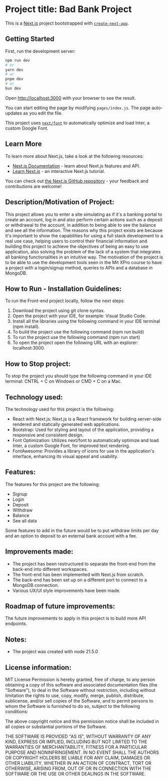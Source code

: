 # Project title: Bad Bank Project

This is a [Next.js](https://nextjs.org/) project bootstrapped with [`create-next-app`](https://github.com/vercel/next.js/tree/canary/packages/create-next-app).

## Getting Started

First, run the development server:

```bash
npm run dev
# or
yarn dev
# or
pnpm dev
# or
bun dev
```

Open [http://localhost:3000](http://localhost:3000) with your browser to see the result.

You can start editing the page by modifying `pages/index.js`. The page auto-updates as you edit the file.

This project uses [`next/font`](https://nextjs.org/docs/basic-features/font-optimization) to automatically optimize and load Inter, a custom Google Font.

## Learn More

To learn more about Next.js, take a look at the following resources:

- [Next.js Documentation](https://nextjs.org/docs) - learn about Next.js features and API.
- [Learn Next.js](https://nextjs.org/learn) - an interactive Next.js tutorial.

You can check out [the Next.js GitHub repository](https://github.com/vercel/next.js/) - your feedback and contributions are welcome!

## Description/Motivation of Project:
This project allows you to enter a site simulating as if it's a banking portal to create an account, log in and also perform certain actions such as a deposit or withdrawal to the account, in addition to being able to see the balance and see all the information.
The reasons why this project exists are because it's important to show the capabilities for using a full stack development to a real use case, helping users to control their financial information and building this project to achieve the objectives of being an easy to use application, also solving the problem of the lack of a system that integrates all banking functionalities in an intuitive way.
The motivation of the project is to be able to use the development tools seen in the Mit XPro course to have a project with a login/signup method, queries to APIs and a database in MongoDB.

## How to Run - Installation Guidelines:
To run the Front-end project locally, follow the next steps:
1. Download the project using git clone syntax.
2. Open the project with your IDE, for example: Visual Studio Code.
3. Install all the libraries using the following command in your IDE terminal (npm install).
4. To build the project use the following command (npm run build)
4. To run the project use the following command (npm run start)
5. To open the project open the following URL with an explorer: localhost:3000.

## How to Stop project:
To stop the project you should type the following command in your IDE terminal: CNTRL + C on Windows or CMD + C on a Mac.

## Technology used:
The technology used for this project is the following:
- React with Next.js: Next.js is a React framework for building server-side rendered and statically generated web applications.
- Bootstrap: Used for styling and layout of the application, providing a responsive and consistent design.
- Font Optimization: Utilizes next/font to automatically optimize and load Inter, a custom Google Font, for improved text rendering.
- FontAwesome: Provides a library of icons for use in the application's interface, enhancing its visual appeal and usability.

## Features:
The features for this project are the following:
- Signup
- Login
- Deposit
- Withdraw
- Balance
- See all data

Some features to add in the future would be to put withdraw limits per day and an option to deposit to an external bank account with a fee.

## Improvements made:
- The project has been restructured to separate the front-end from the back-end into different workspaces.
- The front-end has been implemented with Next.js from scratch.
- The back-end has been set up on a different port to connect to a MongoDB connection.
- Various UX/UI style improvements have been made.

## Roadmap of future improvements:
The future improvements to apply in this project is to build more API endpoints.

## Notes:
- The project was created with node 21.5.0

## License information:
MIT License
Permission is hereby granted, free of charge, to any person obtaining a copy of this software and associated documentation files (the "Software"), to deal in the Software without restriction, including without limitation the rights to use, copy, modify, merge, publish, distribute, sublicense, and/or sell copies of the Software, and to permit persons to whom the Software is furnished to do so, subject to the following conditions:

The above copyright notice and this permission notice shall be included in all copies or substantial portions of the Software.

THE SOFTWARE IS PROVIDED "AS IS", WITHOUT WARRANTY OF ANY KIND, EXPRESS OR IMPLIED, INCLUDING BUT NOT LIMITED TO THE WARRANTIES OF MERCHANTABILITY, FITNESS FOR A PARTICULAR PURPOSE AND NONINFRINGEMENT. IN NO EVENT SHALL THE AUTHORS OR COPYRIGHT HOLDERS BE LIABLE FOR ANY CLAIM, DAMAGES OR OTHER LIABILITY, WHETHER IN AN ACTION OF CONTRACT, TORT OR OTHERWISE, ARISING FROM, OUT OF OR IN CONNECTION WITH THE SOFTWARE OR THE USE OR OTHER DEALINGS IN THE SOFTWARE.
